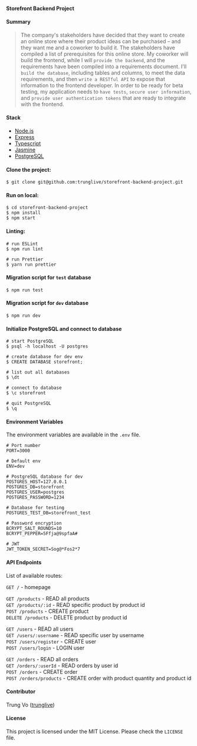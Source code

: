 #### Storefront Backend Project

#### Summary
> The company's stakeholders have decided that they want to create an online store where their product ideas can be purchased – and they want me and a coworker to build it.
The stakeholders have compiled a list of prerequisites for this online store. My coworker will build the frontend, while I will `provide the backend`, and the requirements have been compiled into a requirements document.
I'll `build the database`, including tables and columns, to meet the data requirements, and then `write a RESTful API` to expose that information to the frontend developer.
In order to be ready for beta testing, my application needs to `have tests`, `secure user information`, and `provide user authentication tokens` that are ready to integrate with the frontend.

#### Stack

* [Node.js](https://github.com/nodejs/node)
* [Express](https://github.com/expressjs/express)
* [Typescript](https://github.com/microsoft/TypeScript)
* [Jasmine](https://github.com/jasmine/jasmine)
* [PostgreSQL](https://github.com/postgres/postgres)

#### Clone the project:

```shell
$ git clone git@github.com:trunglive/storefront-backend-project.git
```

#### Run on local:

```shell
$ cd storefront-backend-project
$ npm install
$ npm start
```

#### Linting:

```shell
# run ESLint
$ npm run lint

# run Prettier
$ yarn run prettier
```

#### Migration script for `test` database

```shell
$ npm run test
```

#### Migration script for `dev` database

```shell
$ npm run dev
```

#### Initialize PostgreSQL and connect to database

```shell
# start PostgreSQL
$ psql -h localhost -U postgres

# create database for dev env
$ CREATE DATABASE storefront;

# list out all databases
$ \dt

# connect to database
$ \c storefront

# quit PostgreSQL
$ \q
```

#### Environment Variables

The environment variables are available in the `.env` file.

```shell
# Port number
PORT=3000

# Default env
ENV=dev

# PostgreSQL database for dev
POSTGRES_HOST=127.0.0.1
POSTGRES_DB=storefront
POSTGRES_USER=postgres
POSTGRES_PASSWORD=1234

# Database for testing
POSTGRES_TEST_DB=storefront_test

# Password encryption
BCRYPT_SALT_ROUNDS=10
BCRYPT_PEPPER=5Ffja@9spfaA#

# JWT
JWT_TOKEN_SECRET=Sog@*Fos2*7
```

#### API Endpoints

List of available routes:

`GET /` - homepage

`GET /products` - READ all products\
`GET /products/:id` - READ specific product by product id\
`POST /products` - CREATE product\
`DELETE /products` - DELETE product by product id

`GET /users` - READ all users\
`GET /users/:username` - READ specific user by username\
`POST /users/register` - CREATE user\
`POST /users/login` - LOGIN user

`GET /orders` - READ all orders\
`GET /orders/:userId` - READ orders by user id\
`POST /orders` - CREATE order\
`POST /orders/products` - CREATE order with product quantity and product id

#### Contributor

Trung Vo ([trunglive](https://github.com/trunglive))

#### License

This project is licensed under the MIT License. Please check the `LICENSE` file.
